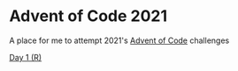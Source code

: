 # Advent of Code 2021
A place for me to attempt 2021's [Advent of Code](https://adventofcode.com/2021/) challenges

[Day 1 (R)](/solutions/day-01/day-01.r)
